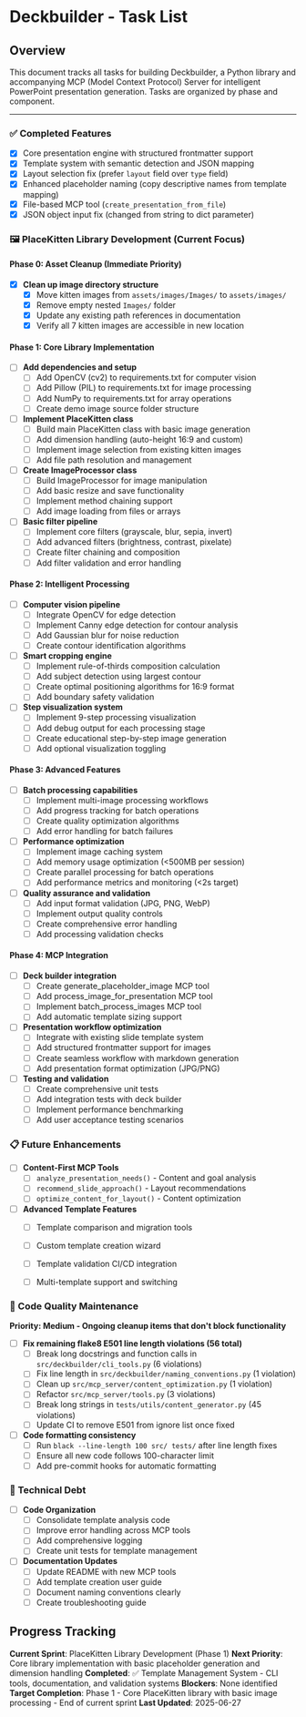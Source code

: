 
# Deckbuilder - Task List

## Overview
This document tracks all tasks for building Deckbuilder, a Python library and accompanying MCP (Model Context Protocol) Server for intelligent PowerPoint presentation generation.
Tasks are organized by phase and component.

---

### ✅ Completed Features
- [x] Core presentation engine with structured frontmatter support
- [x] Template system with semantic detection and JSON mapping
- [x] Layout selection fix (prefer `layout` field over `type` field)
- [x] Enhanced placeholder naming (copy descriptive names from template mapping)
- [x] File-based MCP tool (`create_presentation_from_file`)
- [x] JSON object input fix (changed from string to dict parameter)

### 🖼️ PlaceKitten Library Development (Current Focus)

#### Phase 0: Asset Cleanup (Immediate Priority)
- [x] **Clean up image directory structure**
  - [x] Move kitten images from `assets/images/Images/` to `assets/images/`
  - [x] Remove empty nested `Images/` folder
  - [x] Update any existing path references in documentation
  - [x] Verify all 7 kitten images are accessible in new location

#### Phase 1: Core Library Implementation
- [ ] **Add dependencies and setup**
  - [ ] Add OpenCV (cv2) to requirements.txt for computer vision
  - [ ] Add Pillow (PIL) to requirements.txt for image processing
  - [ ] Add NumPy to requirements.txt for array operations
  - [ ] Create demo image source folder structure

- [ ] **Implement PlaceKitten class**
  - [ ] Build main PlaceKitten class with basic image generation
  - [ ] Add dimension handling (auto-height 16:9 and custom)
  - [ ] Implement image selection from existing kitten images
  - [ ] Add file path resolution and management

- [ ] **Create ImageProcessor class**
  - [ ] Build ImageProcessor for image manipulation
  - [ ] Add basic resize and save functionality
  - [ ] Implement method chaining support
  - [ ] Add image loading from files or arrays

- [ ] **Basic filter pipeline**
  - [ ] Implement core filters (grayscale, blur, sepia, invert)
  - [ ] Add advanced filters (brightness, contrast, pixelate)
  - [ ] Create filter chaining and composition
  - [ ] Add filter validation and error handling

#### Phase 2: Intelligent Processing
- [ ] **Computer vision pipeline**
  - [ ] Integrate OpenCV for edge detection
  - [ ] Implement Canny edge detection for contour analysis
  - [ ] Add Gaussian blur for noise reduction
  - [ ] Create contour identification algorithms

- [ ] **Smart cropping engine**
  - [ ] Implement rule-of-thirds composition calculation
  - [ ] Add subject detection using largest contour
  - [ ] Create optimal positioning algorithms for 16:9 format
  - [ ] Add boundary safety validation

- [ ] **Step visualization system**
  - [ ] Implement 9-step processing visualization
  - [ ] Add debug output for each processing stage
  - [ ] Create educational step-by-step image generation
  - [ ] Add optional visualization toggling

#### Phase 3: Advanced Features
- [ ] **Batch processing capabilities**
  - [ ] Implement multi-image processing workflows
  - [ ] Add progress tracking for batch operations
  - [ ] Create quality optimization algorithms
  - [ ] Add error handling for batch failures

- [ ] **Performance optimization**
  - [ ] Implement image caching system
  - [ ] Add memory usage optimization (<500MB per session)
  - [ ] Create parallel processing for batch operations
  - [ ] Add performance metrics and monitoring (<2s target)

- [ ] **Quality assurance and validation**
  - [ ] Add input format validation (JPG, PNG, WebP)
  - [ ] Implement output quality controls
  - [ ] Create comprehensive error handling
  - [ ] Add processing validation checks

#### Phase 4: MCP Integration
- [ ] **Deck builder integration**
  - [ ] Create generate_placeholder_image MCP tool
  - [ ] Add process_image_for_presentation MCP tool
  - [ ] Implement batch_process_images MCP tool
  - [ ] Add automatic template sizing support

- [ ] **Presentation workflow optimization**
  - [ ] Integrate with existing slide template system
  - [ ] Add structured frontmatter support for images
  - [ ] Create seamless workflow with markdown generation
  - [ ] Add presentation format optimization (JPG/PNG)

- [ ] **Testing and validation**
  - [ ] Create comprehensive unit tests
  - [ ] Add integration tests with deck builder
  - [ ] Implement performance benchmarking
  - [ ] Add user acceptance testing scenarios

### 📋 Future Enhancements
- [ ] **Content-First MCP Tools**
  - [ ] `analyze_presentation_needs()` - Content and goal analysis
  - [ ] `recommend_slide_approach()` - Layout recommendations
  - [ ] `optimize_content_for_layout()` - Content optimization

- [ ] **Advanced Template Features**
  - [ ] Template comparison and migration tools
  - [ ] Custom template creation wizard
  - [ ] Template validation CI/CD integration
  - [ ] Multi-template support and switching


### 🧹 Code Quality Maintenance

**Priority: Medium - Ongoing cleanup items that don't block functionality**

- [ ] **Fix remaining flake8 E501 line length violations (56 total)**
  - [ ] Break long docstrings and function calls in `src/deckbuilder/cli_tools.py` (6 violations)
  - [ ] Fix line length in `src/deckbuilder/naming_conventions.py` (1 violation) 
  - [ ] Clean up `src/mcp_server/content_optimization.py` (1 violation)
  - [ ] Refactor `src/mcp_server/tools.py` (3 violations)
  - [ ] Break long strings in `tests/utils/content_generator.py` (45 violations)
  - [ ] Update CI to remove E501 from ignore list once fixed

- [ ] **Code formatting consistency**
  - [ ] Run `black --line-length 100 src/ tests/` after line length fixes
  - [ ] Ensure all new code follows 100-character limit
  - [ ] Add pre-commit hooks for automatic formatting

### 🔧 Technical Debt
- [ ] **Code Organization**
  - [ ] Consolidate template analysis code
  - [ ] Improve error handling across MCP tools
  - [ ] Add comprehensive logging
  - [ ] Create unit tests for template management

- [ ] **Documentation Updates**
  - [ ] Update README with new MCP tools
  - [ ] Add template creation user guide
  - [ ] Document naming conventions clearly
  - [ ] Create troubleshooting guide

## Progress Tracking

**Current Sprint**: PlaceKitten Library Development (Phase 1)
**Next Priority**: Core library implementation with basic placeholder generation and dimension handling
**Completed**: ✅ Template Management System - CLI tools, documentation, and validation systems
**Blockers**: None identified
**Target Completion**: Phase 1 - Core PlaceKitten library with basic image processing - End of current sprint
**Last Updated**: 2025-06-27